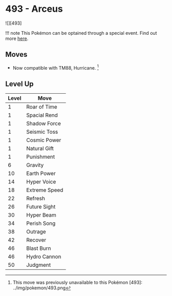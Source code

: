 # 493 - Arceus
![][493]

!!! note
    This Pokémon can be optained through a special event. Find out more [here](../../special_events/#arceus).

## Moves

 - Now compatible with TM88, Hurricane. [^1]

## Level Up

Level | Move
---   | ---
  1   | Roar of Time
  1   | Spacial Rend
  1   | Shadow Force
  1   | Seismic Toss
  1   | Cosmic Power
  1   | Natural Gift
  1   | Punishment
  6   | Gravity
 10   | Earth Power
 14   | Hyper Voice
 18   | Extreme Speed
 22   | Refresh
 26   | Future Sight
 30   | Hyper Beam
 34   | Perish Song
 38   | Outrage
 42   | Recover
 46   | Blast Burn
 46   | Hydro Cannon
 50   | Judgment

[^1]: This move was previously unavailable to this Pokémon
[493]: ../img/pokemon/493.png
